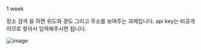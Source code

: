 1 week

장소 검색 을 하면 위도와 경도 그리고 주소를 보여주는 과제입니다. 
api key는 비공개이므로 찾아서 입력해주시면 됩니다.

![image](https://user-images.githubusercontent.com/71697671/135752040-16b1ae83-d4aa-4ef8-a13b-271e61634002.png)


